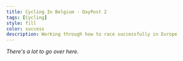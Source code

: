 ```yaml
---
title: Cycling In Belgium - DayPost 2
tags: [Cycling]
style: fill
color: success
description: Working through how to race successfully in Europe
---
```


*There's a lot to go over here.*
